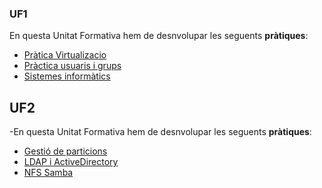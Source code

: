 ### UF1
En questa Unitat Formativa hem de desnvolupar les seguents **pràtiques**:
- [Pràtica Virtualizacio](https://htmlpreview.github.io/?https://github.com/MarcosLopez19/Portfoli/blob/main/Porfoli/M%C3%B2duls/M01-SistemesInform%C3%A0tics/UF1/PraticaVirtualizacio/PrcticaVirtualitzaci_MarcosLopezSalvador.html)
- [Pràctica usuaris i grups](https://htmlpreview.github.io/?https://github.com/MarcosLopez19/Portfoli/blob/main/Porfoli/M%C3%B2duls/M01-SistemesInform%C3%A0tics/UF1/PracticaUsuarios/Prcticausuarisgrupsipermisos.html)
- [Sistemes informàtics](https://htmlpreview.github.io/?https://github.com/MarcosLopez19/Portfoli/blob/main/Porfoli/M%C3%B2duls/M01-SistemesInform%C3%A0tics/UF1/MP01%20-%20Sistemes%20inform%C3%A0tics/MP01SistemesinformticsMarcosLopezSalvador.html)

## UF2 
-En questa Unitat Formativa hem de desnvolupar les seguents **pràtiques**:
- [Gestió de particions](https://htmlpreview.github.io/?https://github.com/MarcosLopez19/Portfoli/blob/main/Porfoli/M%C3%B2duls/M01-SistemesInform%C3%A0tics/UF2/Gesti%C3%B3%20de%20particions/Gestideparticions_MarcosLopezSalvador.html)
- [LDAP i ActiveDirectory](https://htmlpreview.github.io/?https://github.com/MarcosLopez19/Portfoli/blob/main/Porfoli/M%C3%B2duls/M01-SistemesInform%C3%A0tics/UF2/LDAP%20i%20ActiveDirectory/PrcticaLDAPiActiveDirectory.html)
- [NFS Samba](https://htmlpreview.github.io/?https://github.com/MarcosLopez19/Portfoli/blob/main/Porfoli/M%C3%B2duls/M01-SistemesInform%C3%A0tics/UF2/LDAP%20i%20ActiveDirectory/PrcticaLDAPiActiveDirectory.html)
